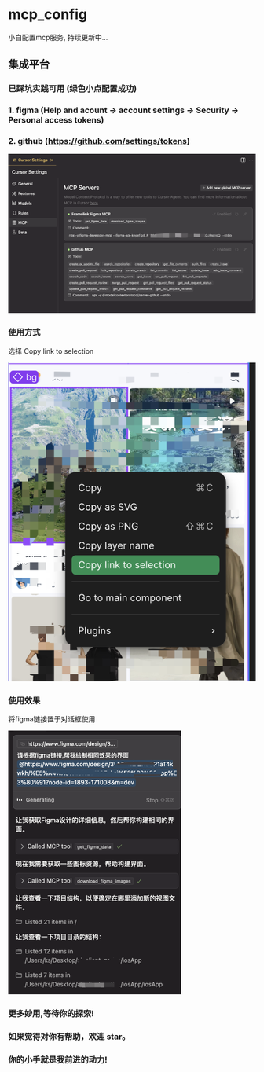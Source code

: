 # mcp_config
小白配置mcp服务, 持续更新中...

## 集成平台
### 已踩坑实践可用 (绿色小点配置成功)
### 1. figma (Help and acount -> account settings -> Security -> Personal access tokens)
### 2. github (https://github.com/settings/tokens)

![示例图片](Assets/img1.png)

### 使用方式
选择 Copy link to selection

![示例图片](Assets/img2.png)

### 使用效果
将figma链接置于对话框使用

![示例图片](Assets/img3.png)

### 更多妙用,等待你的探索!
### 如果觉得对你有帮助，欢迎 star。
### 你的小手就是我前进的动力!
